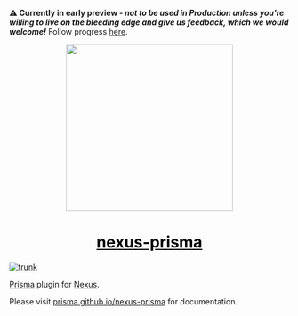 **⚠️ Currently in early preview - _not to be used in Production unless you're willing to live on the bleeding edge and give us feedback, which we would welcome!_** Follow progress [here](https://github.com/graphql-nexus/nexus-plugin-prisma/issues/1039).

<p align="center">
  <img src="https://i.imgur.com/8qvElTM.png" width="300" align="center" />
  <h1 align="center"><a style="color:black;" href="https://prisma.github.io/nexus-prisma">nexus-prisma</a></h1>
</p>

[![trunk](https://github.com/prisma/nexus-prisma/actions/workflows/trunk.yml/badge.svg)](https://github.com/prisma/nexus-prisma/actions/workflows/trunk.yml)

[Prisma](https://prisma.io) plugin for [Nexus](https://nexusjs.org).

Please visit [prisma.github.io/nexus-prisma](https://prisma.github.io/nexus-prisma) for documentation.
